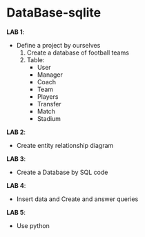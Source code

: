 # DataBase-sqlite
**LAB 1**:
  - Define a project by ourselves
      1. Create a database of football teams
      2. Table:
           - User
           - Manager
           - Coach
           - Team
           - Players
           - Transfer
           - Match
           - Stadium
        
**LAB 2**:
  - Create entity relationship diagram

**LAB 3**:
  - Create a Database by SQL code

**LAB 4**:
  - Insert data and Create and answer queries

**LAB 5**:
  - Use python
